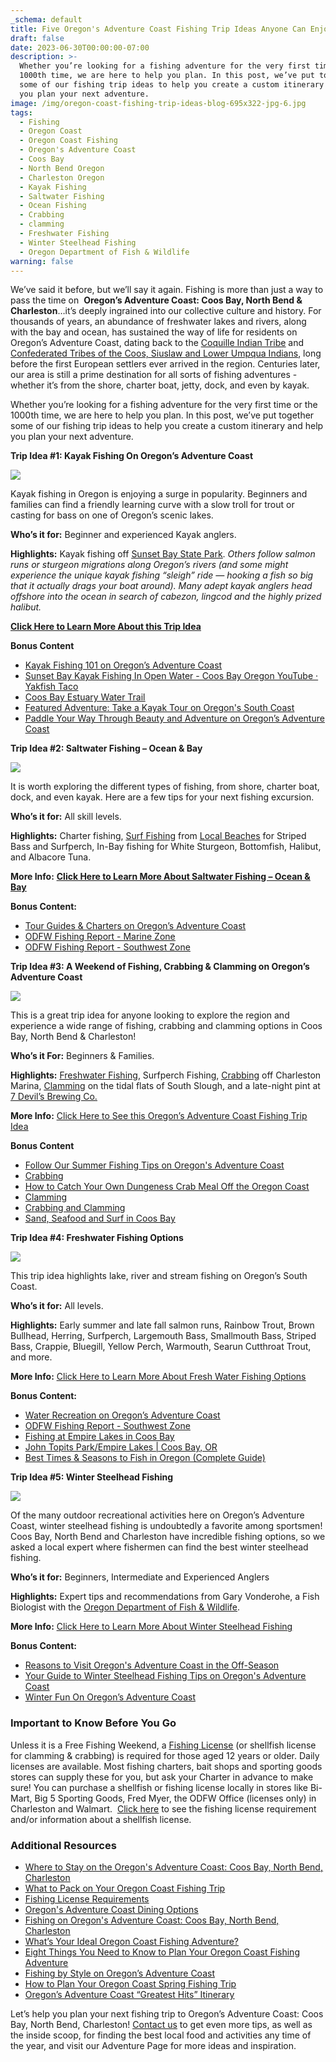 ```yaml
---
_schema: default
title: Five Oregon's Adventure Coast Fishing Trip Ideas Anyone Can Enjoy
draft: false
date: 2023-06-30T00:00:00-07:00
description: >-
  Whether you’re looking for a fishing adventure for the very first time or the
  1000th time, we are here to help you plan. In this post, we’ve put together
  some of our fishing trip ideas to help you create a custom itinerary and help
  you plan your next adventure.
image: /img/oregon-coast-fishing-trip-ideas-blog-695x322-jpg-6.jpg
tags:
  - Fishing
  - Oregon Coast
  - Oregon Coast Fishing
  - Oregon's Adventure Coast
  - Coos Bay
  - North Bend Oregon
  - Charleston Oregon
  - Kayak Fishing
  - Saltwater Fishing
  - Ocean Fishing
  - Crabbing
  - clamming
  - Freshwater Fishing
  - Winter Steelhead Fishing
  - Oregon Department of Fish & Wildlife
warning: false
---
```

We’ve said it before, but we’ll say it again. Fishing is more than just a way to pass the time on&nbsp; **Oregon’s Adventure Coast: Coos Bay, North Bend & Charleston**…it’s deeply ingrained into our collective culture and history. For thousands of years, an abundance of freshwater lakes and rivers, along with the bay and ocean, has sustained the way of life for residents on Oregon’s Adventure Coast, dating back to the [<u>Coquille Indian Tribe</u>](https://www.oregonsadventurecoast.com/tribal-heritage-coquilles/) and [<u>Confederated Tribes of the Coos, Siuslaw and Lower Umpqua Indians</u>](https://www.oregonsadventurecoast.com/tribal-heritage-confederated/), long before the first European settlers ever arrived in the region. Centuries later, our area is still a prime destination for all sorts of fishing adventures - whether it’s from the shore, charter boat, jetty, dock, and even by kayak.&nbsp;

Whether you’re looking for a fishing adventure for the very first time or the 1000th time, we are here to help you plan. In this post, we’ve put together some of our fishing trip ideas to help you create a custom itinerary and help you plan your next adventure.

**Trip Idea \#1: Kayak Fishing On Oregon’s Adventure Coast**

**![](/img/oregon-coast-fishing-trip-ideas-blog-695x322-jpg-2.jpg)**

Kayak fishing in Oregon is enjoying a surge in popularity. Beginners and families can find a friendly learning curve with a slow troll for trout or casting for bass on one of Oregon’s scenic lakes.

**Who’s it for:** Beginner and experienced Kayak anglers.

**Highlights:** Kayak fishing off [<u>Sunset Bay State Park</u>](https://oregonstateparks.org/index.cfm?do=parkPage.dsp_parkPage&amp;parkId=70). *Others follow salmon runs or sturgeon migrations along Oregon’s rivers (and some might experience the unique kayak fishing “sleigh” ride — hooking a fish so big that it actually drags your boat around). Many adept kayak anglers head offshore into the ocean in search of cabezon, lingcod and the highly prized halibut.*

[**<u>Click Here to Learn More About this Trip Idea</u>**](https://www.oregonsadventurecoast.com/tripideas/kayak-fishing-on-the-south-coast/)

**Bonus Content&nbsp;**

* [<u>Kayak Fishing 101 on Oregon’s Adventure Coast</u>](https://www.oregonsadventurecoast.com/blog/kayak-fishing-101-on-oregon-s-adventure-coast/)
* [<u>Sunset Bay Kayak Fishing In Open Water - Coos Bay Oregon YouTube · Yakfish Taco</u>](https://www.youtube.com/watch?v=-_LixaP4i2k)
* [<u>Coos Bay Estuary Water Trail</u>](https://www.oregon.gov/dsl/SS/documents/CoosBayEstuary_waterTrails_brochure.pdf)
* [<u>Featured Adventure: Take a Kayak Tour on Oregon's South Coast</u>](https://www.oregonsadventurecoast.com/blog/2018-05-18-featured-adventure-take-a-kayak-tour-on-oregons-south-coast/)
* [<u>Paddle Your Way Through Beauty and Adventure on Oregon’s Adventure Coast</u>](https://www.oregonsadventurecoast.com/blog/paddle-your-way-through-beauty-and-adventure-on-oregon-s-adventure-coast/)

**Trip Idea \#2: Saltwater Fishing – Ocean & Bay**

**![](/img/oregon-coast-fishing-trip-ideas-blog-695x322-jpg-5.jpg)**

It is worth exploring the different types of fishing, from shore, charter boat, dock, and even kayak. Here are a few tips for your next fishing excursion.

**Who’s it for:** All skill levels.&nbsp;

**Highlights:** Charter fishing, [<u>Surf Fishing</u>](https://myodfw.com/articles/how-fish-surfperch) from [<u>Local Beaches</u>](https://www.oregonsadventurecoast.com/undeveloped-beaches) for Striped Bass and Surfperch, In-Bay fishing for White Sturgeon, Bottomfish, Halibut, and Albacore Tuna.&nbsp;

**More Info:** [**<u>Click Here to Learn More About Saltwater Fishing – Ocean &amp; Bay</u>**](https://www.oregonsadventurecoast.com/tripideas/saltwater-fishing-ocean-bay/)

**Bonus Content:**

* [<u>Tour Guides &amp; Charters on Oregon’s Adventure Coast</u>](https://www.oregonsadventurecoast.com/tour-guides-and-charters/)&nbsp;
* [<u>ODFW Fishing Report - Marine Zone</u>](https://myodfw.com/recreation-report/fishing-report/marine-zone)
* [<u>ODFW Fishing Report - Southwest Zone</u>](https://myodfw.com/recreation-report/fishing-report/southwest-zone)

**Trip Idea \#3: A Weekend of Fishing, Crabbing & Clamming on Oregon’s Adventure Coast**

**![](/img/oregon-coast-fishing-trip-ideas-blog-695x322-jpg-4.jpg)**

This is a great trip idea for anyone looking to explore the region and experience a wide range of fishing, crabbing and clamming options in Coos Bay, North Bend & Charleston!

**Who’s it For:** Beginners & Families.&nbsp;

**Highlights:** [<u>Freshwater Fishing</u>](https://www.oregonsadventurecoast.com/tripideas/fresh-water-fishing-options-by-body-of-water/), Surfperch Fishing, [<u>Crabbing</u>](https://www.oregonsadventurecoast.com/crabbing-clamming) off Charleston Marina, [<u>Clamming</u>](https://www.oregonsadventurecoast.com/clamming) on the tidal flats of South Slough, and a late-night pint at [<u>7 Devil’s Brewing Co.</u>](https://www.7devilsbrewery.com/#/)&nbsp;

**More Info:** [<u>Click Here to See this Oregon’s Adventure Coast Fishing Trip Idea</u>](https://www.oregonsadventurecoast.com/tripideas/a-weekend-of-fishing-and-so-much-more-on-oregon-s-adventure-coast/)&nbsp;

**Bonus Content**

* [<u>Follow Our Summer Fishing Tips on Oregon's Adventure Coast</u>](https://www.oregonsadventurecoast.com/blog/follow-our-summer-fishing-tips-on-oregon-s-adventure-coast/)
* [<u>Crabbing</u>](https://www.oregonsadventurecoast.com/crabbing-clamming/)
* [<u>How to Catch Your Own Dungeness Crab Meal Off the Oregon Coast</u>](https://www.oregonsadventurecoast.com/blog/2018-02-02-how-to-catch-your-own-dungeness-crab-meal-off-the-oregon-coast/)
* [<u>Clamming</u>](https://www.oregonsadventurecoast.com/clamming/)
* [<u>Crabbing and Clamming</u>](https://www.oregonsadventurecoast.com/tripideas/crabbing-and-clamming/)
* [<u>Sand, Seafood and Surf in Coos Bay</u>](https://www.oregonsadventurecoast.com/tripideas/sand-seafood-and-surf-in-coos-bay/)

**Trip Idea \#4: Freshwater Fishing Options**

![](/img/oregon-coast-fishing-trip-ideas-blog-695x322-jpg-1.jpg)

This trip idea highlights lake, river and stream fishing on Oregon’s South Coast.

**Who’s it for:** All levels.&nbsp;

**Highlights:** Early summer and late fall salmon runs, Rainbow Trout, Brown Bullhead, Herring, Surfperch, Largemouth Bass, Smallmouth Bass, Striped Bass, Crappie, Bluegill, Yellow Perch, Warmouth, Searun Cutthroat Trout, and more.&nbsp;

**More Info:** [<u>Click Here to Learn More About Fresh Water Fishing Options</u>](https://www.oregonsadventurecoast.com/tripideas/fresh-water-fishing-options-by-body-of-water/)

**Bonus Content:&nbsp;**

* [<u>Water Recreation on Oregon’s Adventure Coast</u>](https://www.oregonsadventurecoast.com/water-recreation/)&nbsp;
* [<u>ODFW Fishing Report - Southwest Zone</u>](https://myodfw.com/recreation-report/fishing-report/southwest-zone)
* [<u>Fishing at Empire Lakes in Coos Bay</u>](https://www.bestfishinginamerica.com/or-empire-lakes-fishing-coos-bay-oregon.html)
* [<u>John Topits Park/Empire Lakes | Coos Bay, OR</u>](https://www.coosbayor.gov/community/city-parks/john-topits-park-empire-lakes)
* [<u>Best Times &amp; Seasons to Fish in Oregon (Complete Guide)</u>](https://freshwaterfishingadvice.com/best-times-seasons-oregon/)

**Trip Idea \#5: Winter Steelhead Fishing**

![](/img/oregon-coast-fishing-trip-ideas-blog-695x322-jpg-3.jpg)

Of the many outdoor recreational activities here on Oregon’s Adventure Coast, winter steelhead fishing is undoubtedly a favorite among sportsmen! Coos Bay, North Bend and Charleston have incredible fishing options, so we asked a local expert where fishermen can find the best winter steelhead fishing.

**Who’s it for:** Beginners, Intermediate and Experienced Anglers

**Highlights:** Expert tips and recommendations from Gary Vonderohe, a Fish Biologist with the [<u>Oregon Department of Fish &amp; Wildlife</u>](https://www.dfw.state.or.us/resources/fishing/).&nbsp;

**More Info:** [<u>Click Here to Learn More About Winter Steelhead Fishing</u>](https://www.oregonsadventurecoast.com/tripideas/winter-steelhead-fishing-trip-idea/)

**Bonus Content:**

* [<u>Reasons to Visit Oregon's Adventure Coast in the Off-Season</u>](https://www.oregonsadventurecoast.com/blog/reasons-to-visit-oregon-s-adventure-coast-in-the-off-season/)&nbsp;
* [<u>Your Guide to Winter Steelhead Fishing Tips on Oregon's Adventure Coast</u>](https://www.oregonsadventurecoast.com/blog/winter-steelhead-fishing-forecast-for-2019/)
* [<u>Winter Fun On Oregon’s Adventure Coast</u>](https://www.oregonsadventurecoast.com/tripideas/winter-fun-in-oregons-adventure-coast/)

### Important to Know Before You Go&nbsp;

Unless it is a Free Fishing Weekend, a [<u>Fishing License</u>](https://www.oregonsadventurecoast.com/fishing-license-requirements/) (or shellfish license for clamming & crabbing) is required for those aged 12 years or older. Daily licenses are available. Most fishing charters, bait shops and sporting goods stores can supply these for you, but ask your Charter in advance to make sure! You can purchase a shellfish or fishing license locally in stores like Bi-Mart, Big 5 Sporting Goods, Fred Myer, the ODFW Office (licenses only) in Charleston and Walmart.&nbsp; [<u>Click here</u>](https://myodfw.com/articles/how-buy-license-or-tag) to see the fishing license requirement and/or information about a shellfish license.

### Additional Resources&nbsp;

* [<u>Where to Stay on the Oregon's Adventure Coast: Coos Bay, North Bend, Charleston</u>](https://www.oregonsadventurecoast.com/lodging/)
* [<u>What to Pack on Your Oregon Coast Fishing Trip</u>](https://www.oregonsadventurecoast.com/blog/2017-03-30-what-to-pack-on-your-oregon-coast-fishing-trip/)
* [<u>Fishing License Requirements</u>](https://www.oregonsadventurecoast.com/fishing-license-requirements/)
* [<u>Oregon's Adventure Coast Dining Options</u>](https://www.oregonsadventurecoast.com/dining/)
* [<u>Fishing on Oregon's Adventure Coast: Coos Bay, North Bend, Charleston</u>](https://www.oregonsadventurecoast.com/fishing/)
* [<u>What’s Your Ideal Oregon Coast Fishing Adventure?</u>](https://www.oregonsadventurecoast.com/blog/what-s-your-ideal-oregon-coast-fishing-adventure/)
* [<u>Eight Things You Need to Know to Plan Your Oregon Coast Fishing Adventure</u>](https://www.oregonsadventurecoast.com/blog/eight-things-you-need-to-know-to-plan-your-oregon-coast-fishing-adventure/)
* [<u>Fishing by Style on Oregon’s Adventure Coast</u>](https://www.oregonsadventurecoast.com/fishing-by-style/)
* [<u>How to Plan Your Oregon Coast Spring Fishing Trip</u>](https://www.oregonsadventurecoast.com/blog/2017-03-21-how-to-plan-your-oregon-coast-spring-fishing-trip/)
* [<u>Oregon’s Adventure Coast “Greatest Hits” Itinerary</u>](https://www.oregonsadventurecoast.com/blog/oregon-s-adventure-coast-greatest-hits-itinerary/)

Let’s help you plan your next fishing trip to Oregon’s Adventure Coast: Coos Bay, North Bend, Charleston! [<u>Contact us</u>](https://www.oregonsadventurecoast.com/contact/) to get even more tips, as well as the inside scoop, for finding the best local food and activities any time of the year, and visit our Adventure Page for more ideas and inspiration.&nbsp;
